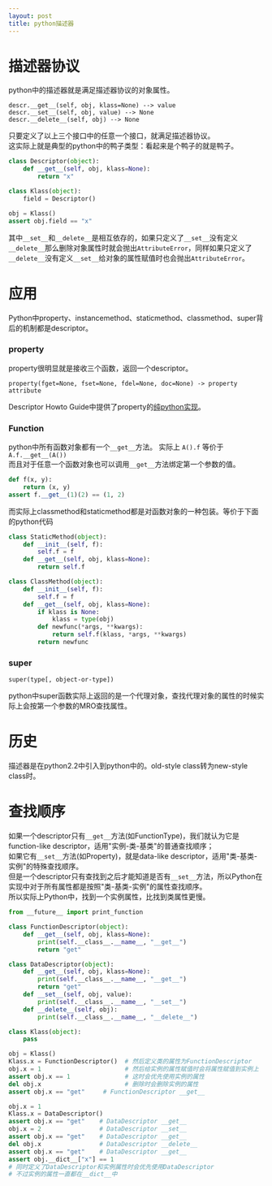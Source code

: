 ```yaml
---
layout: post
title: python描述器
---
```



# 描述器协议
python中的描述器就是满足描述器协议的对象属性。  
```
descr.__get__(self, obj, klass=None) --> value
descr.__set__(self, obj, value) --> None
descr.__delete__(self, obj) --> None
```
只要定义了以上三个接口中的任意一个接口，就满足描述器协议。  
这实际上就是典型的python中的鸭子类型：看起来是个鸭子的就是鸭子。  
```python
class Descriptor(object):
    def __get__(self, obj, klass=None):
        return "x"

class Klass(object):
    field = Descriptor()

obj = Klass()
assert obj.field == "x"
```
其中`__set__`和`__delete__`是相互依存的，如果只定义了`__set__`没有定义`__delete__`那么删除对象属性时就会抛出`AttributeError`，同样如果只定义了`__delete__`没有定义`__set__`给对象的属性赋值时也会抛出`AttributeError`。  

# 应用
Python中property、instancemethod、staticmethod、classmethod、super背后的机制都是descriptor。  

### property
property很明显就是接收三个函数，返回一个descriptor。  
```
property(fget=None, fset=None, fdel=None, doc=None) -> property attribute
```
Descriptor Howto Guide中提供了property的[纯python实现](https://docs.python.org/3/howto/descriptor.html#properties)。  

### Function
python中所有函数对象都有一个`__get__`方法。
实际上 `A().f` 等价于 `A.f.__get__(A())`  
而且对于任意一个函数对象也可以调用`__get__`方法绑定第一个参数的值。
```python
def f(x, y):
    return (x, y)
assert f.__get__(1)(2) == (1, 2)
```

而实际上classmethod和staticmethod都是对函数对象的一种包装。等价于下面的python代码  
```python
class StaticMethod(object):
    def __init__(self, f):
        self.f = f
    def __get__(self, obj, klass=None):
        return self.f

class ClassMethod(object):
    def __init__(self, f):
        self.f = f
    def __get__(self, obj, klass=None):
        if klass is None:
            klass = type(obj)
        def newfunc(*args, **kwargs):
            return self.f(klass, *args, **kwargs)
        return newfunc
```

### super
```
super(type[, object-or-type])
```
python中super函数实际上返回的是一个代理对象，查找代理对象的属性的时候实际上会按第一个参数的MRO查找属性。  


# 历史
描述器是在python2.2中引入到python中的。old-style class转为new-style class时。

# 查找顺序
如果一个descriptor只有`__get__`方法(如FunctionType)，我们就认为它是function-like descriptor，适用"实例-类-基类"的普通查找顺序；  
如果它有`__set__`方法(如Property)，就是data-like descriptor，适用"类-基类-实例"的特殊查找顺序。  
但是一个descriptor只有查找到之后才能知道是否有`__set__`方法，所以Python在实现中对于所有属性都是按照"类-基类-实例"的属性查找顺序。  
所以实际上Python中，找到一个实例属性，比找到类属性更慢。  

```python
from __future__ import print_function

class FunctionDescriptor(object):
    def __get__(self, obj, klass=None):
        print(self.__class__.__name__, "__get__")
        return "get"

class DataDescriptor(object):
    def __get__(self, obj, klass=None):
        print(self.__class__.__name__, "__get__")
        return "get"
    def __set__(self, obj, value):
        print(self.__class__.__name__, "__set__")
    def __delete__(self, obj):
        print(self.__class__.__name__, "__delete__")

class Klass(object):
    pass

obj = Klass()
Klass.x = FunctionDescriptor()  # 然后定义类的属性为FunctionDescriptor
obj.x = 1                       # 然后给实例的属性赋值时会将属性赋值到实例上
assert obj.x == 1               # 这时会优先使用实例的属性
del obj.x                       # 删除时会删除实例的属性
assert obj.x == "get"     # FunctionDescriptor __get__

obj.x = 1
Klass.x = DataDescriptor()
assert obj.x == "get"    # DataDescriptor __get__
obj.x = 2                # DataDescriptor __set__
assert obj.x == "get"    # DataDescriptor __get__
del obj.x                # DataDescriptor __delete__
assert obj.x == "get"    # DataDescriptor __get__
assert obj.__dict__["x"] == 1
# 同时定义了DataDescriptor和实例属性时会优先使用DataDescriptor
# 不过实例的属性一直都在__dict__中
```


[Descriptor HowTo Guide]: https://docs.python.org/3/howto/descriptor.html
[PEP 252]: https://www.python.org/dev/peps/pep-0252/
[prperty]: https://docs.python.org/3/library/functions.html#property

